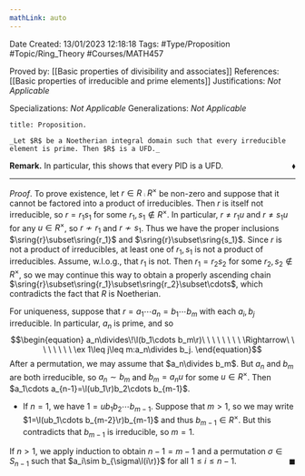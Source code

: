 ```yaml
---
mathLink: auto
---
```


<div class="topSpace"></div>

Date Created: 13/01/2023 12:18:18
Tags: #Type/Proposition #Topic/Ring_Theory #Courses/MATH457

Proved by: [[Basic properties of divisibility and associates]]
References: [[Basic properties of irreducible and prime elements]]
Justifications: _Not Applicable_

Specializations: _Not Applicable_
Generalizations: _Not Applicable_

``` ad-Proposition
title: Proposition.

_Let $R$ be a Noetherian integral domain such that every irreducible element is prime. Then $R$ is a UFD._

```

**Remark.** In particular, this shows that every PID is a UFD.<span style="float:right;">$\blacklozenge$</span>

---

_Proof_. To prove existence, let $r\in R\comp R^\times$ be non-zero and suppose that it cannot be factored into a product of irreducibles. Then $r$ is itself not irreducible, so $r=r_1s_1$ for some $r_1,s_1\not\in R^\times$. In particular, $r\neq r_1 u$ and $r\neq s_1 u$ for any $u\in R^\times$, so $r\not\sim r_1$ and $r\not\sim s_1$. Thus we have the proper inclusions $\sring{r}\subset\sring{r_1}$ and $\sring{r}\subset\sring{s_1}$. Since $r$ is not a product of irreducibles, at least one of $r_1,s_1$ is not a product of irreducibles. Assume, w.l.o.g., that $r_1$ is not. Then $r_1=r_2s_2$ for some $r_2,s_2\not\in R^\times$, so we may continue this way to obtain a properly ascending chain $\sring{r}\subset\sring{r_1}\subset\sring{r_2}\subset\cdots$, which contradicts the fact that $R$ is Noetherian.

For uniqueness, suppose that $r=a_1\cdots a_n=b_1\cdots b_m$ with each $a_i,b_j$ irreducible. In particular, $a_n$ is prime, and so
$$\begin{equation}
    a_n\divides\!\l(b_1\cdots b_m\r)\ \ \ \ \ \ \ \ \Rightarrow\ \ \ \ \ \ \ \ \ex 1\leq j\leq m:a_n\divides b_j.
\end{equation}$$
After a permutation, we may assume that $a_n\divides b_m$. But $a_n$ and $b_m$ are both irreducible, so $a_n\sim b_m$ and $b_m=a_nu$ for some $u\in R^\times$. Then $a_1\cdots a_{n-1}=\l(ub_1\r)b_2\cdots b_{m-1}$.
* If $n=1$, we have $1=ub_1b_2\cdots b_{m-1}$. Suppose that $m>1$, so we may write $1=\l(ub_1\cdots b_{m-2}\r)b_{m-1}$ and thus $b_{m-1}\in R^\times$. But this contradicts that $b_{m-1}$ is irreducible, so $m=1$.

If $n>1$, we apply induction to obtain $n-1=m-1$ and a permutation $\sigma\in S_{n-1}$ such that $a_i\sim b_{\sigma\l(i\r)}$ for all $1\leq i\leq n-1$.<span style="float:right;">$\blacksquare$</span>
